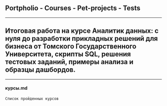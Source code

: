 ## Portpholio - Courses - Pet-projects - Tests 
------
## Итоговая работа на курсе Аналитик данных: с нуля до разработки прикладных решений для бизнеса от Томского Государственного Университета, скрипты SQL, решения тестовых заданий, примеры анализа и образцы дашбордов.
------
#### курсы.md
`Список пройденных курсов`

